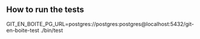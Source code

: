 ## How to run the tests

GIT_EN_BOITE_PG_URL=postgres://postgres:postgres@localhost:5432/git-en-boite-test ./bin/test

